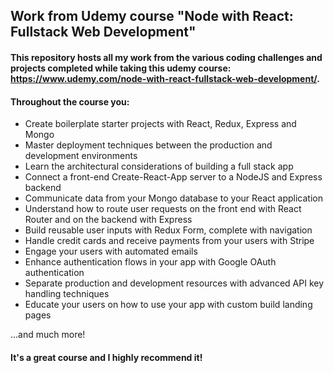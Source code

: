 ## Work from Udemy course "Node with React: Fullstack Web Development"

#### This repository hosts all my work from the various coding challenges and projects completed while taking this udemy course: https://www.udemy.com/node-with-react-fullstack-web-development/. 

#### Throughout the course you:

* Create boilerplate starter projects with React, Redux, Express and Mongo
* Master deployment techniques between the production and development environments
* Learn the architectural considerations of building a full stack app
* Connect a front-end Create-React-App server to a NodeJS and Express backend
* Communicate data from your Mongo database to your React application
* Understand how to route user requests on the front end with React Router and on the backend with Express
* Build reusable user inputs with Redux Form, complete with navigation
* Handle credit cards and receive payments from your users with Stripe
* Engage your users with automated emails
* Enhance authentication flows in your app with Google OAuth authentication
* Separate production and development resources with advanced API key handling techniques
* Educate your users on how to use your app with custom build landing pages

...and much more!

#### It's a great course and I highly recommend it!
